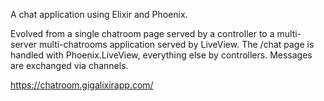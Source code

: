 A chat application using Elixir and Phoenix.

Evolved from a single chatroom page served by a controller to a multi-server multi-chatrooms application served by LiveView.
The /chat page is handled with Phoenix.LiveView, everything else by controllers.
Messages are exchanged via channels.

https://chatroom.gigalixirapp.com/
